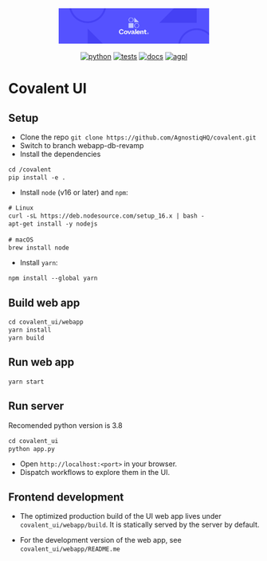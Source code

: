 

&nbsp;



<div  align="center">



<img  src="https://raw.githubusercontent.com/AgnostiqHQ/covalent/master/doc/source/_static/covalent_readme_banner.svg"  width=60%>



[![python](https://img.shields.io/pypi/pyversions/cova)](https://github.com/AgnostiqHQ/covalent)
 [![tests](https://github.com/AgnostiqHQ/covalent/actions/workflows/tests.yml/badge.svg)](https://github.com/AgnostiqHQ/covalent/actions/workflows/tests.yml) [![docs](https://readthedocs.org/projects/covalent/badge/?version=latest)](https://covalent.readthedocs.io/en/latest/?badge=latest) [![agpl](https://img.shields.io/badge/License-AGPL_v3-blue.svg)](https://www.gnu.org/licenses/agpl-3.0.en.html)
</div>

# Covalent UI

## Setup

-   Clone the repo ```git clone https://github.com/AgnostiqHQ/covalent.git```
-   Switch to branch webapp-db-revamp
-   Install the dependencies

```shell
cd /covalent
pip install -e .
```

-   Install `node` (v16 or later) and `npm`:

```shell
# Linux
curl -sL https://deb.nodesource.com/setup_16.x | bash -
apt-get install -y nodejs

# macOS
brew install node
```

-   Install `yarn`:

```shell
npm install --global yarn
```

## Build web app

```
cd covalent_ui/webapp
yarn install
yarn build
```

## Run web app

```shell
yarn start
```
## Run server
Recomended python version is 3.8
```shell
cd covalent_ui
python app.py
```

-   Open `http://localhost:<port>` in your browser.
-   Dispatch workflows to explore them in the UI.

## Frontend development

-   The optimized production build of the UI web app lives under `covalent_ui/webapp/build`. It is statically served by the server by default.

-   For the development version of the web app, see `covalent_ui/webapp/README.me`

